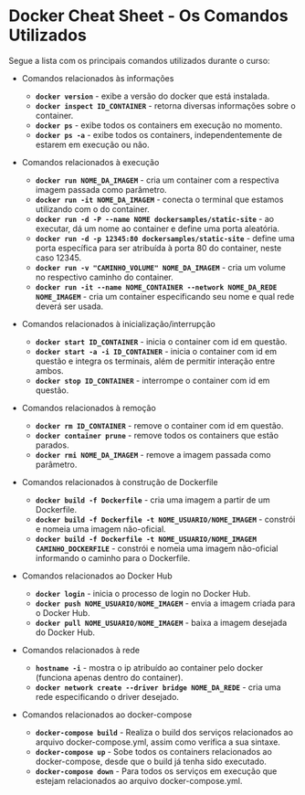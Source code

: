 #  Docker Cheat Sheet - Os Comandos Utilizados #


Segue a lista com os principais comandos utilizados durante o curso:

* Comandos relacionados às informações
  * __```docker version```__ - exibe a versão do docker que está instalada.
  * __```docker inspect ID_CONTAINER```__ - retorna diversas informações sobre o container.
  * __```docker ps```__ - exibe todos os containers em execução no momento.
  * __```docker ps -a```__ - exibe todos os containers, independentemente de estarem em execução ou não.

* Comandos relacionados à execução
  * __```docker run NOME_DA_IMAGEM```__ - cria um container com a respectiva imagem passada como parâmetro.
  * __```docker run -it NOME_DA_IMAGEM```__ - conecta o terminal que estamos utilizando com o do container.
  * __```docker run -d -P --name NOME dockersamples/static-site```__ - ao executar, dá um nome ao container e define uma porta aleatória.
  * __```docker run -d -p 12345:80 dockersamples/static-site```__ - define uma porta específica para ser atribuída à porta 80 do container, neste caso 12345.
  * __```docker run -v "CAMINHO_VOLUME" NOME_DA_IMAGEM```__ - cria um volume no respectivo caminho do container.
  * __```docker run -it --name NOME_CONTAINER --network NOME_DA_REDE NOME_IMAGEM```__ - cria um container especificando seu nome e qual rede deverá ser usada.

* Comandos relacionados à inicialização/interrupção
  * __```docker start ID_CONTAINER```__ - inicia o container com id em questão.
  * __```docker start -a -i ID_CONTAINER```__ - inicia o container com id em questão e integra os terminais, além de permitir interação entre ambos.
  * __```docker stop ID_CONTAINER```__ - interrompe o container com id em questão.

* Comandos relacionados à remoção
  * __```docker rm ID_CONTAINER```__ - remove o container com id em questão.
  * __```docker container prune```__ - remove todos os containers que estão parados.
  * __```docker rmi NOME_DA_IMAGEM```__ - remove a imagem passada como parâmetro.

* Comandos relacionados à construção de Dockerfile
  * __```docker build -f Dockerfile```__ - cria uma imagem a partir de um Dockerfile.
  * __```docker build -f Dockerfile -t NOME_USUARIO/NOME_IMAGEM```__ - constrói e nomeia uma imagem não-oficial.
  * __```docker build -f Dockerfile -t NOME_USUARIO/NOME_IMAGEM CAMINHO_DOCKERFILE```__ - constrói e nomeia uma imagem não-oficial informando o caminho para o Dockerfile.

* Comandos relacionados ao Docker Hub
  * __```docker login```__ - inicia o processo de login no Docker Hub.
  * __```docker push NOME_USUARIO/NOME_IMAGEM```__ - envia a imagem criada para o Docker Hub.
  * __```docker pull NOME_USUARIO/NOME_IMAGEM```__ - baixa a imagem desejada do Docker Hub.

* Comandos relacionados à rede
  * __```hostname -i```__ - mostra o ip atribuído ao container pelo docker (funciona apenas dentro do container).
  * __```docker network create --driver bridge NOME_DA_REDE```__ - cria uma rede especificando o driver desejado.

* Comandos relacionados ao docker-compose
  * __```docker-compose build```__ - Realiza o build dos serviços relacionados ao arquivo docker-compose.yml, assim como verifica a sua sintaxe.
  * __```docker-compose up```__ - Sobe todos os containers relacionados ao docker-compose, desde que o build já tenha sido executado.
  * __```docker-compose down```__ - Para todos os serviços em execução que estejam relacionados ao arquivo docker-compose.yml.

